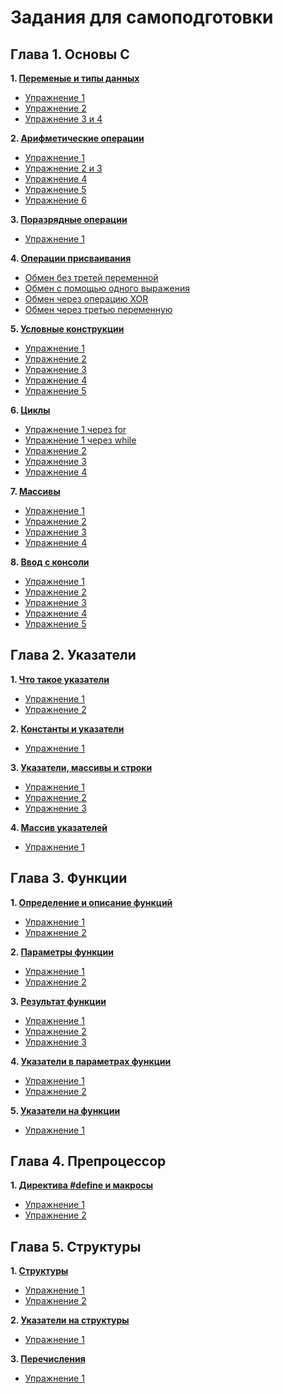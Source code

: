 # Задания для самоподготовки
## Глава 1. Основы С

**1. [Переменые и типы данных]([https://github.com/Evgen-Lug/forder-1/tree/main/folder%201)** 
   + [Упражнение 1](https://github.com/Evgen-Lug/forder-1/blob/main/forder%201/ex.1)
   + [Упражнение 2](https://github.com/Evgen-Lug/forder-1/blob/main/forder%201/ex.2)
   + [Упражнение 3 и 4](https://github.com/Evgen-Lug/forder-1/blob/main/forder%201/ex.3%20and%20ex.4)
   
**2. [Арифметические операции](https://github.com/Evgen-Lug/forder-1/tree/main/forder%202)**
   + [Упражнение 1](https://github.com/Evgen-Lug/forder-1/blob/main/forder%202/ex.1)
   + [Упражнение 2 и 3](https://github.com/Evgen-Lug/forder-1/blob/main/forder%202/ex.2%20and%20ex.3)
   + [Упражнение 4](https://github.com/Evgen-Lug/forder-1/blob/main/forder%202/ex.4)
   + [Упражнение 5](https://github.com/Evgen-Lug/forder-1/blob/main/forder%202/ex.5)
   + [Упражнение 6](https://github.com/Evgen-Lug/forder-1/blob/main/forder%202/ex.6)

**3. [Поразрядные операции](https://github.com/Evgen-Lug/forder-1/tree/main/forder%203)**
   + [Упражнение 1](https://github.com/Evgen-Lug/forder-1/blob/main/forder%203/ex.1)
   
**4. [Операции присваивания](https://github.com/Evgen-Lug/forder-1/tree/main/forder%204)**
   + [Обмен без третей переменной](https://github.com/Evgen-Lug/forder-1/blob/main/forder%204/ex.1)
   + [Обмен с помощью одного выражения](https://github.com/Evgen-Lug/forder-1/blob/main/forder%204/ex.2)
   + [Обмен через операцию XOR](https://github.com/Evgen-Lug/forder-1/blob/main/forder%204/ex.3)
   + [Обмен через третью переменную](https://github.com/Evgen-Lug/forder-1/blob/main/forder%204/ex.4)

**5. [Условные конструкции](https://github.com/Evgen-Lug/forder-1/tree/main/forder%205)**
   + [Упражнение 1](https://github.com/Evgen-Lug/forder-1/blob/main/forder%205/ex.1)
   + [Упражнение 2](https://github.com/Evgen-Lug/forder-1/blob/main/forder%205/ex.2)
   + [Упражнение 3](https://github.com/Evgen-Lug/forder-1/blob/main/forder%205/ex.3)
   + [Упражнение 4](https://github.com/Evgen-Lug/forder-1/blob/main/forder%205/ex.4)
   + [Упражнение 5](https://github.com/Evgen-Lug/forder-1/blob/main/forder%205/ex.5)

**6. [Циклы](https://github.com/Evgen-Lug/forder-1/tree/main/forder%206)**
   + [Упражнение 1 через for](https://github.com/Evgen-Lug/forder-1/blob/main/forder%206/ex.1.1)
   + [Упражнение 1 через while](https://github.com/Evgen-Lug/forder-1/blob/main/forder%206/ex.1.2)
   + [Упражнение 2](https://github.com/Evgen-Lug/forder-1/blob/main/forder%206/ex.2)
   + [Упражнение 3](https://github.com/Evgen-Lug/forder-1/blob/main/forder%206/ex.3)
   + [Упражнение 4](https://github.com/Evgen-Lug/forder-1/blob/main/forder%206/ex.4)

**7. [Массивы](https://github.com/Evgen-Lug/forder-1/tree/main/forder%207)**
   + [Упражнение 1](https://github.com/Evgen-Lug/forder-1/blob/main/forder%207/ex.1)
   + [Упражнение 2](https://github.com/Evgen-Lug/forder-1/blob/main/forder%207/ex.2)
   + [Упражнение 3](https://github.com/Evgen-Lug/forder-1/blob/main/forder%207/ex.3)
   + [Упражнение 4](https://github.com/Evgen-Lug/forder-1/blob/main/forder%207/ex.4)

**8. [Ввод с консоли](https://github.com/Evgen-Lug/forder-1/tree/main/forder%208)**
   + [Упражнение 1](https://github.com/Evgen-Lug/forder-1/blob/main/forder%208/ex.1)
   + [Упражнение 2](https://github.com/Evgen-Lug/forder-1/blob/main/forder%208/ex.2)
   + [Упражнение 3](https://github.com/Evgen-Lug/forder-1/blob/main/forder%208/ex.3)
   + [Упражнение 4](https://github.com/Evgen-Lug/forder-1/blob/main/forder%208/ex.4)
   + [Упражнение 5](https://github.com/Evgen-Lug/forder-1/blob/main/forder%208/ex.5)
   
## Глава 2. Указатели
**1. [Что такое указатели](https://github.com/Evgen-Lug/forder-1/tree/main/forder%209)** 
   + [Упражнение 1](https://github.com/Evgen-Lug/forder-1/blob/main/forder%209/ex.1)
   + [Упражнение 2](https://github.com/Evgen-Lug/forder-1/blob/main/forder%209/ex.2)

**2. [Константы и указатели](https://github.com/Evgen-Lug/forder-1/tree/main/forder%2010)** 
   + [Упражнение 1](https://github.com/Evgen-Lug/forder-1/blob/main/forder%2010/ex.1)

**3. [Указатели, массивы и строки](https://github.com/Evgen-Lug/forder-1/tree/main/forder%2011)**
   + [Упражнение 1](https://github.com/Evgen-Lug/forder-1/blob/main/forder%2011/ex.1)
   + [Упражнение 2](https://github.com/Evgen-Lug/forder-1/blob/main/forder%2011/ex.2)
   + [Упражнение 3](https://github.com/Evgen-Lug/forder-1/blob/main/forder%2011/ex.3)

**4. [Массив указателей](https://github.com/Evgen-Lug/forder-1/tree/main/forder%2012)**
   + [Упражнение 1](https://github.com/Evgen-Lug/forder-1/blob/main/forder%2012/ex.1)

## Глава 3. Функции
**1. [Определение и описание функций](https://github.com/Evgen-Lug/forder-1/tree/main/forder%2013)** 
   + [Упражнение 1](https://github.com/Evgen-Lug/forder-1/blob/main/forder%2013/ex.1)
   + [Упражнение 2](https://github.com/Evgen-Lug/forder-1/blob/main/forder%2013/ex.2)

**2. [Параметры функции](https://github.com/Evgen-Lug/forder-1/tree/main/forder%2014)** 
   + [Упражнение 1](https://github.com/Evgen-Lug/forder-1/blob/main/forder%2014/ex.1)
   + [Упражнение 2](https://github.com/Evgen-Lug/forder-1/blob/main/forder%2014/ex.2)

**3. [Результат функции](https://github.com/Evgen-Lug/forder-1/tree/main/forder%2015)**
   + [Упражнение 1](https://github.com/Evgen-Lug/forder-1/blob/main/forder%2015/ex.1)
   + [Упражнение 2](https://github.com/Evgen-Lug/forder-1/blob/main/forder%2015/ex.2)
   + [Упражнение 3](https://github.com/Evgen-Lug/forder-1/blob/main/forder%2015/ex.3)

**4. [Указатели в параметрах функции](https://github.com/Evgen-Lug/forder-1/tree/main/forder%2016)**
   + [Упражнение 1](https://github.com/Evgen-Lug/forder-1/tree/main/forder%2016)
   + [Упражнение 2](https://github.com/Evgen-Lug/forder-1/blob/main/forder%2016/ex.2)

**5. [Указатели на функции](https://github.com/Evgen-Lug/forder-1/tree/main/forder%2017)**
   + [Упражнение 1](https://github.com/Evgen-Lug/forder-1/blob/main/forder%2017/ex.1)

## Глава 4. Препроцессор
**1. [Директива #define и макросы](https://github.com/Evgen-Lug/forder-1/tree/main/forder%2018)** 
   + [Упражнение 1](https://github.com/Evgen-Lug/forder-1/blob/main/forder%2018/ex.1)
   + [Упражнение 2](https://github.com/Evgen-Lug/forder-1/blob/main/forder%2018/ex.2)

## Глава 5. Структуры
**1. [Структуры](https://github.com/Evgen-Lug/forder-1/tree/main/forder%2019)** 
   + [Упражнение 1](https://github.com/Evgen-Lug/forder-1/blob/main/forder%2019/ex.1)
   + [Упражнение 2](https://github.com/Evgen-Lug/forder-1/blob/main/forder%2019/ex.2)

**2. [Указатели на структуры](https://github.com/Evgen-Lug/forder-1/tree/main/forder%2020)** 
   + [Упражнение 1](https://github.com/Evgen-Lug/forder-1/blob/main/forder%2020/ex.1)

**3. [Перечисления](https://github.com/Evgen-Lug/forder-1/tree/main/forder%2021)**
   + [Упражнение 1](https://github.com/Evgen-Lug/forder-1/blob/main/forder%2021/ex.1)
